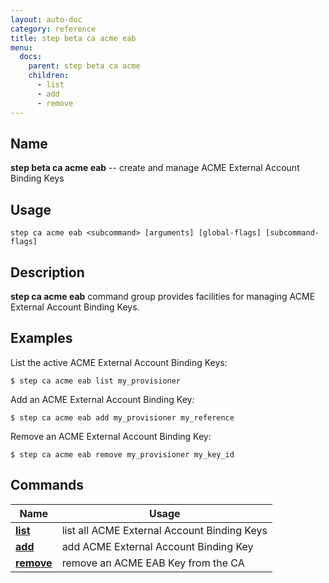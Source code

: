 ```yaml
---
layout: auto-doc
category: reference
title: step beta ca acme eab
menu:
  docs:
    parent: step beta ca acme
    children:
      - list
      - add
      - remove
---
```


## Name
**step beta ca acme eab** -- create and manage ACME External Account Binding Keys

## Usage

```raw
step ca acme eab <subcommand> [arguments] [global-flags] [subcommand-flags]
```

## Description

**step ca acme eab** command group provides facilities for managing ACME 
    External Account Binding Keys.

## Examples

List the active ACME External Account Binding Keys:
```shell
$ step ca acme eab list my_provisioner
```

Add an ACME External Account Binding Key:
```shell
$ step ca acme eab add my_provisioner my_reference
```

Remove an ACME External Account Binding Key:
```shell
$ step ca acme eab remove my_provisioner my_key_id
```


## Commands


| Name | Usage |
|---|---|
| **[list](list/)** | list all ACME External Account Binding Keys |
| **[add](add/)** | add ACME External Account Binding Key |
| **[remove](remove/)** | remove an ACME EAB Key from the CA |

